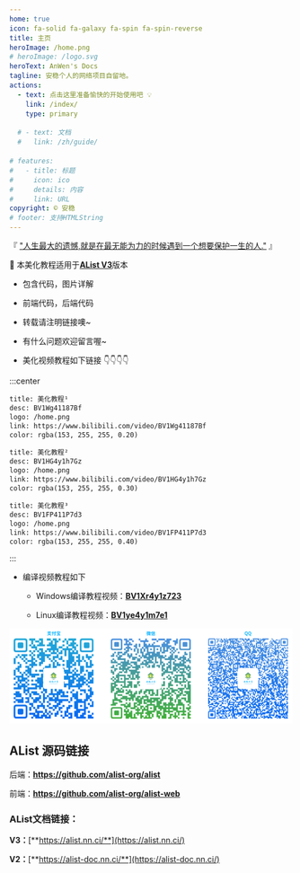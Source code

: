 ```yaml
---
home: true
icon: fa-solid fa-galaxy fa-spin fa-spin-reverse
title: 主页
heroImage: /home.png
# heroImage: /logo.svg
heroText: AnWen's Docs
tagline: 安稳个人的网络项目自留地。
actions:
  - text: 点击这里准备愉快的开始使用吧 💡
    link: /index/
    type: primary

  # - text: 文档
  #   link: /zh/guide/

# features:
#   - title: 标题
#     icon: ico
#     details: 内容
#     link: URL
copyright: © 安稳
# footer: 支持HTMLString
---
```


<span>『 <span id="hitokoto"> <a href="#" id="hitokoto_text">"人生最大的遗憾,就是在最无能为力的时候遇到一个想要保护一生的人."</a> </span>』</span>

:wave:  本美化教程适用于[**AList V3**](https://github.com/alist-org/alist)版本

- 包含代码，图片详解

- 前端代码，后端代码

- 转载请注明链接噢~

- 有什么问题欢迎留言喔~ 

- 美化视频教程如下链接 :point_down::point_down::point_down::point_down:
  <!-- 1. [美化教程¹](https://www.bilibili.com/video/BV1Wg41187Bf) -->
  <!-- 2. [美化教程²](https://www.bilibili.com/video/BV1HG4y1h7Gz) -->
  <!-- 3. [美化教程³](https://www.bilibili.com/video/BV1FP411P7d3) -->

:::center
```card
title: 美化教程¹
desc: BV1Wg41187Bf
logo: /home.png
link: https://www.bilibili.com/video/BV1Wg41187Bf
color: rgba(153, 255, 255, 0.20)
```

```card
title: 美化教程²
desc: BV1HG4y1h7Gz
logo: /home.png
link: https://www.bilibili.com/video/BV1HG4y1h7Gz
color: rgba(153, 255, 255, 0.30)
```

```card
title: 美化教程³
desc: BV1FP411P7d3
logo: /home.png
link: https://www.bilibili.com/video/BV1FP411P7d3
color: rgba(153, 255, 255, 0.40)
```
:::

- 编译视频教程如下
  - Windows编译教程视频：**[BV1Xr4y1z723](https://www.bilibili.com/video/BV1Xr4y1z723)**

  - Linux编译教程视频：**[BV1ye4y1m7e1](https://www.bilibili.com/video/BV1ye4y1m7e1)**

![欢迎大家投喂:kissing_heart: :kissing_heart: :kissing_heart:](/touwei.png)

## AList 源码链接

后端：**https://github.com/alist-org/alist**

前端：**https://github.com/alist-org/alist-web**

### AList文档链接：

**V3：**[**https://alist.nn.ci/**](https://alist.nn.ci/)

**V2：**[**https://alist-doc.nn.ci/**](https://alist-doc.nn.ci/)
